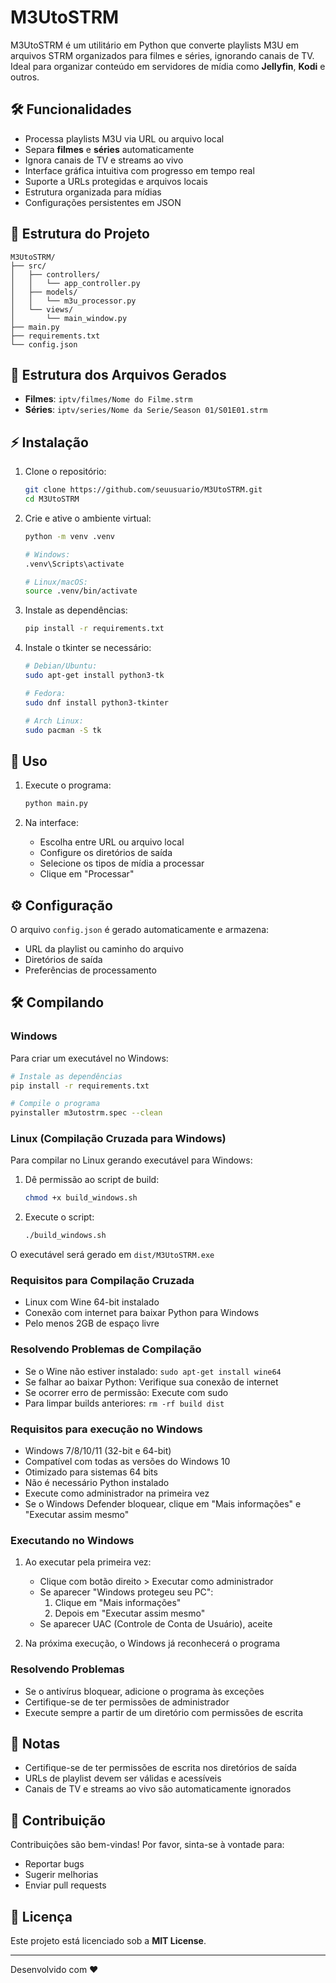 # M3UtoSTRM

M3UtoSTRM é um utilitário em Python que converte playlists M3U em arquivos STRM organizados para filmes e séries, ignorando canais de TV. Ideal para organizar conteúdo em servidores de mídia como **Jellyfin**, **Kodi** e outros.

## 🛠️ Funcionalidades
- Processa playlists M3U via URL ou arquivo local
- Separa **filmes** e **séries** automaticamente
- Ignora canais de TV e streams ao vivo
- Interface gráfica intuitiva com progresso em tempo real
- Suporte a URLs protegidas e arquivos locais
- Estrutura organizada para mídias
- Configurações persistentes em JSON

## 📝 Estrutura do Projeto

```
M3UtoSTRM/
├── src/
│   ├── controllers/
│   │   └── app_controller.py
│   ├── models/
│   │   └── m3u_processor.py
│   └── views/
│       └── main_window.py
├── main.py
├── requirements.txt
└── config.json
```

## 📁 Estrutura dos Arquivos Gerados

- **Filmes**: `iptv/filmes/Nome do Filme.strm`
- **Séries**: `iptv/series/Nome da Serie/Season 01/S01E01.strm`

## ⚡ Instalação

1. Clone o repositório:
   ```bash
   git clone https://github.com/seuusuario/M3UtoSTRM.git
   cd M3UtoSTRM
   ```

2. Crie e ative o ambiente virtual:
   ```bash
   python -m venv .venv
   
   # Windows:
   .venv\Scripts\activate
   
   # Linux/macOS:
   source .venv/bin/activate
   ```

3. Instale as dependências:
   ```bash
   pip install -r requirements.txt
   ```

4. Instale o tkinter se necessário:
   ```bash
   # Debian/Ubuntu:
   sudo apt-get install python3-tk
   
   # Fedora:
   sudo dnf install python3-tkinter
   
   # Arch Linux:
   sudo pacman -S tk
   ```

## 🚀 Uso

1. Execute o programa:
   ```bash
   python main.py
   ```

2. Na interface:
   - Escolha entre URL ou arquivo local
   - Configure os diretórios de saída
   - Selecione os tipos de mídia a processar
   - Clique em "Processar"

## ⚙️ Configuração

O arquivo `config.json` é gerado automaticamente e armazena:
- URL da playlist ou caminho do arquivo
- Diretórios de saída
- Preferências de processamento

## 🛠️ Compilando

### Windows
Para criar um executável no Windows:

```bash
# Instale as dependências
pip install -r requirements.txt

# Compile o programa
pyinstaller m3utostrm.spec --clean
```

### Linux (Compilação Cruzada para Windows)
Para compilar no Linux gerando executável para Windows:

1. Dê permissão ao script de build:
   ```bash
   chmod +x build_windows.sh
   ```

2. Execute o script:
   ```bash
   ./build_windows.sh
   ```

O executável será gerado em `dist/M3UtoSTRM.exe`

### Requisitos para Compilação Cruzada
- Linux com Wine 64-bit instalado
- Conexão com internet para baixar Python para Windows
- Pelo menos 2GB de espaço livre

### Resolvendo Problemas de Compilação
- Se o Wine não estiver instalado: `sudo apt-get install wine64`
- Se falhar ao baixar Python: Verifique sua conexão de internet
- Se ocorrer erro de permissão: Execute com sudo
- Para limpar builds anteriores: `rm -rf build dist`

### Requisitos para execução no Windows
- Windows 7/8/10/11 (32-bit e 64-bit)
- Compatível com todas as versões do Windows 10
- Otimizado para sistemas 64 bits
- Não é necessário Python instalado
- Execute como administrador na primeira vez
- Se o Windows Defender bloquear, clique em "Mais informações" e "Executar assim mesmo"

### Executando no Windows
1. Ao executar pela primeira vez:
   - Clique com botão direito > Executar como administrador
   - Se aparecer "Windows protegeu seu PC":
     1. Clique em "Mais informações"
     2. Depois em "Executar assim mesmo"
   - Se aparecer UAC (Controle de Conta de Usuário), aceite

2. Na próxima execução, o Windows já reconhecerá o programa

### Resolvendo Problemas
- Se o antivírus bloquear, adicione o programa às exceções
- Certifique-se de ter permissões de administrador
- Execute sempre a partir de um diretório com permissões de escrita

## 📝 Notas
- Certifique-se de ter permissões de escrita nos diretórios de saída
- URLs de playlist devem ser válidas e acessíveis
- Canais de TV e streams ao vivo são automaticamente ignorados

## 🤝 Contribuição
Contribuições são bem-vindas! Por favor, sinta-se à vontade para:
- Reportar bugs
- Sugerir melhorias
- Enviar pull requests

## 📄 Licença
Este projeto está licenciado sob a **MIT License**.

---
Desenvolvido com ❤️